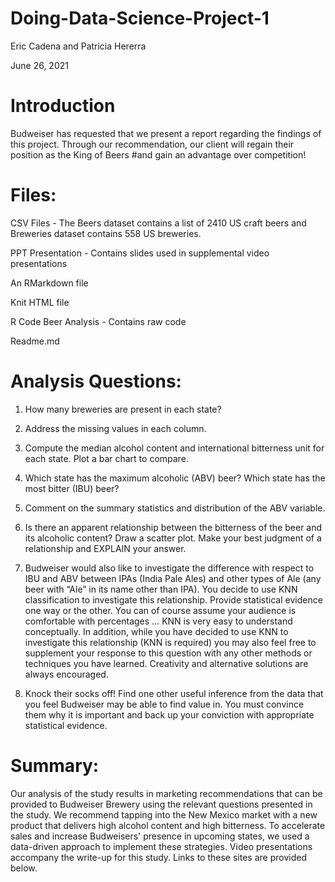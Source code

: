 # Doing-Data-Science-Project-1

Eric Cadena and Patricia Hererra

June 26, 2021

# Introduction
Budweiser has requested that we present a report regarding the findings of this project. Through our recommendation, our client will regain their position as the King of Beers #and gain an advantage over competition!

# Files:
CSV Files - The Beers dataset contains a list of 2410 US craft beers and Breweries dataset contains 558 US breweries. 

PPT Presentation - Contains slides used in supplemental video presentations

An RMarkdown file

Knit HTML file

R Code Beer Analysis - Contains raw code 

Readme.md 

# Analysis Questions:

1.	How many breweries are present in each state?
 

3.	Address the missing values in each column.
 
4.	Compute the median alcohol content and international bitterness unit for each state. Plot a bar chart to compare.

5.   Which state has the maximum alcoholic (ABV) beer? Which state has the most bitter (IBU) beer? 

6.   Comment on the summary statistics and distribution of the ABV variable.

7.   Is there an apparent relationship between the bitterness of the beer and its alcoholic content? Draw a scatter plot.  Make your best judgment of a relationship and EXPLAIN your answer.

8.  Budweiser would also like to investigate the difference with respect to IBU and ABV between IPAs (India Pale Ales) and other types of Ale (any beer with “Ale” in its name other than IPA).  You decide to use KNN classification to investigate this relationship.  Provide statistical evidence one way or the other. You can of course assume your audience is comfortable with percentages … KNN is very easy to understand conceptually.
In addition, while you have decided to use KNN to investigate this relationship (KNN is required) you may also feel free to supplement your response to this question with any other methods or techniques you have learned.  Creativity and alternative solutions are always encouraged.  

9. Knock their socks off!  Find one other useful inference from the data that you feel Budweiser may be able to find value in.  You must convince them why it is important and back up your conviction with appropriate statistical evidence. 


# Summary:
Our analysis of the study results in marketing recommendations that can be provided to Budweiser Brewery using the relevant questions presented in the study. We recommend tapping into the New Mexico market with a new product that delivers high alcohol content and high bitterness. To accelerate sales and increase Budweisers' presence in upcoming states, we used a data-driven approach to implement these strategies. Video presentations accompany the write-up for this study. Links to these sites are provided below.





